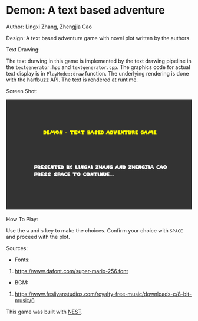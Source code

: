 # Demon: A text based adventure

Author: Lingxi Zhang, Zhengjia Cao

Design: A text based adventure game with novel plot written by the authors.

Text Drawing: 

The text drawing in this game is implemented by the text drawing pipeline in the `textgenerator.hpp` and `textgenerator.cpp`. The graphics code for actual text display is in `PlayMode::draw` function. The underlying rendering is done with the harfbuzz API. The text is rendered at runtime.


Screen Shot:

![Screen Shot](screenshot.png)

How To Play:

Use the `w` and `s` key to make the choices. Confirm your choice with `SPACE` and proceed with the plot.

Sources: 

- Fonts: 
1. https://www.dafont.com/super-mario-256.font
- BGM:
1. https://www.fesliyanstudios.com/royalty-free-music/downloads-c/8-bit-music/6

This game was built with [NEST](NEST.md).

